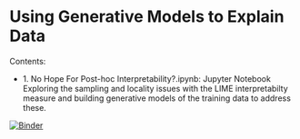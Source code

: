 # Using Generative Models to Explain Data

Contents:
<ul>
	<li> 1. No Hope For Post-hoc Interpretability?.ipynb: Jupyter Notebook Exploring the sampling and locality issues with the LIME interpretabilty measure and building generative models of the training data to address these. </li> 
</ul>

[![Binder](https://mybinder.org/badge_logo.svg)](https://mybinder.org/v2/gh/TortySivill/Generative_Data_Models/master)
